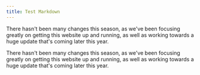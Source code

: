 ```yaml
---
title: Test Markdown
---
```


There hasn't been many changes this season, as we've been focusing greatly on getting this website up and running, as well as working towards a huge update that's coming later this year.

There hasn't been many changes this season, as we've been focusing greatly on getting this website up and running, as well as working towards a huge update that's coming later this year.
